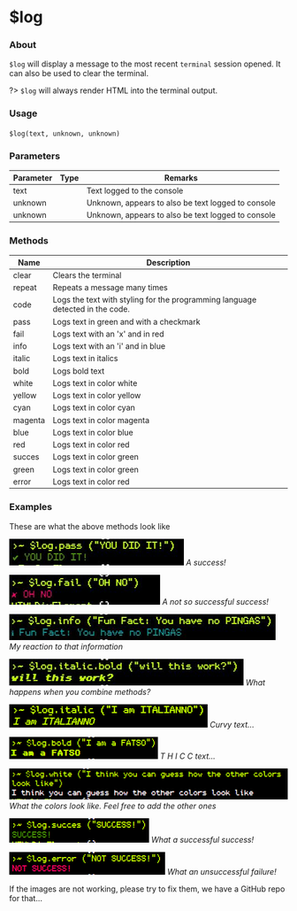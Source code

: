 # $log

### About

`$log` will display a message to the most recent `terminal` session opened. It can also be used to clear the terminal.

?> `$log` will always render HTML into the terminal output.


### Usage

`$log(text, unknown, unknown)`

### Parameters

| Parameter | Type | Remarks                                            |
|-----------|------|----------------------------------------------------|
| text      |      | Text logged to the console                         |
| unknown   |      | Unknown, appears to also be text logged to console |
| unknown   |      | Unknown, appears to also be text logged to console |


### Methods

| Name    | Description                                                                   |
|---------|-------------------------------------------------------------------------------|
| clear   | Clears the terminal                                                           |
| repeat  | Repeats a message many times                                                  |
| code    | Logs the text with styling for the programming language detected in the code. |
| pass    | Logs text in green and with a checkmark                                       |
| fail    | Logs text with an 'x' and in red                                              |
| info    | Logs text with an 'i' and in blue                                             |
| italic  | Logs text in italics                                                          |
| bold    | Logs bold text                                                                |
| white   | Logs text in color white                                                      |
| yellow  | Logs text in color yellow                                                     |
| cyan    | Logs text in color cyan                                                       |
| magenta | Logs text in color magenta                                                    |
| blue    | Logs text in color blue                                                       |
| red     | Logs text in color red                                                        |
| succes  | Logs text in color green                                                      |
| green   | Logs text in color green                                                      |
| error   | Logs text in color red                                                        |


### Examples 
These are what the above methods look like

![](/docs/assets/logPass.png)
*A success!*

![](/docs/assets/logFail.png)
*A not so successful success!*

![](/docs/assets/logInfo.png)
*My reaction to that information*

![](/docs/assets/logCombination.png)
*What happens when you combine methods?*

![](/docs/assets/logItalic.png)
*Curvy text...*

![](/docs/assets/logBold.png)
*T H I C C text...*

![](/docs/assets/logWhite.png)
*What the colors look like. Feel free to add the other ones*

![](/docs/assets/SUCCESS.png)
*What a successful success!*

![](/docs/assets/NOTSUCCESS.png)
*What an unsuccessful failure!*

If the images are not working, please try to fix them, we have a GitHub repo for that...